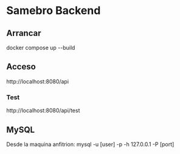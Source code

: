 # Samebro Backend

## Arrancar

docker compose up --build

## Acceso

http://localhost:8080/api

### Test

http://localhost:8080/api/test

## MySQL

Desde la maquina anfitrion: mysql -u [user] -p -h 127.0.0.1 -P [port]
